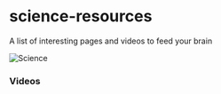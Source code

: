 # science-resources
A list of interesting pages and videos to feed your brain

![Science](http://vector.me/files/images/6/7/67844/science_colleges.png)
### Videos